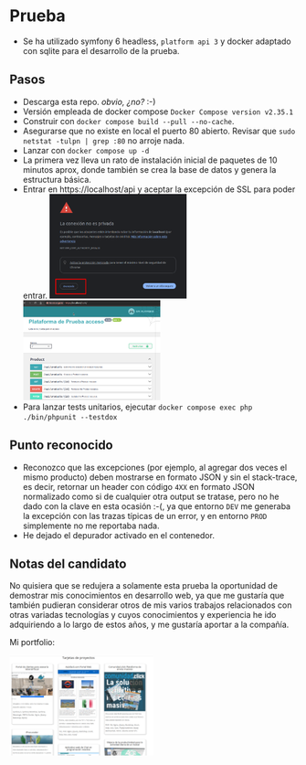 # Prueba
- Se ha utilizado symfony 6 headless, `platform api 3` y docker adaptado con sqlite para el desarrollo de la prueba.

## Pasos
- Descarga esta repo. *obvio, ¿no?* :-)
- Versión empleada de docker compose `Docker Compose version v2.35.1`
- Construir con `docker compose build --pull --no-cache`.
- Asegurarse que no existe en local el puerto 80 abierto. Revisar que `sudo netstat -tulpn | grep :80` no arroje nada.
- Lanzar con `docker compose up -d`
- La primera vez lleva un rato de instalación inicial de paquetes de 10 minutos aprox, donde también se crea la base de datos y genera la estructura básica.
- Entrar en https://localhost/api y aceptar la excepción de SSL para poder entrar.
  <img src="README-assets/excepcion-ssl.png" style="width: 50%">
  <br>
  <img src="README-assets/home-api.png" style="width: 50%">
- Para lanzar tests unitarios, ejecutar `docker compose exec php ./bin/phpunit --testdox`

## Punto reconocido
- Reconozco que las excepciones (por ejemplo, al agregar dos veces el mismo producto) deben mostrarse en formato JSON y sin el stack-trace, es decir, retornar un header con código `4XX` en formato JSON normalizado como si de cualquier otra output se tratase, pero no he dado con la clave en esta ocasión :-(, ya que entorno `DEV` me generaba la excepción con las trazas típicas de un error, y en entorno `PROD` simplemente no me reportaba nada.
- He dejado el depurador activado en el contenedor.

## Notas del candidato
No quisiera que se redujera a solamente esta prueba la oportunidad de demostrar mis conocimientos en desarrollo web, ya que me gustaría que también pudieran considerar otros de mis varios trabajos relacionados con otras variadas tecnologías y cuyos conocimientos y experiencia he ido adquiriendo a lo largo de estos años, y me gustaría aportar a la compañía.

Mi portfolio:

<a href="https://www.javierleal.com/portfolio" target="_blank" title="portfolio"><img src="README-assets/tarjetas-proyectos.png" style="width: 50%" alt="portfolio"></a>